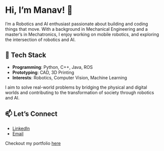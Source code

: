 # Hi, I’m Manav! 👋


I’m a Robotics and AI enthusiast passionate about building and coding things that move. With a background in Mechanical Engineering and a master’s in Mechatronics, I enjoy working on mobile robotics, and exploring the intersection of robotics and AI.

## 🔧 Tech Stack

- **Programming**: Python, C++, Java, ROS
- **Prototyping**: CAD, 3D Printing
- **Interests**: Robotics, Computer Vision, Machine Learning

I aim to solve real-world problems by bridging the physical and digital worlds and contributing to the transformation of society through robotics and AI.

## 📫 Let’s Connect

- [LinkedIn](https://www.linkedin.com/in/manavt2000/)
- [Email](mailto:manavt2000@gmail.com)


Checkout my portfolio [here](https://manavthakkar.github.io/)
